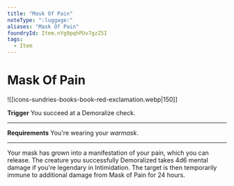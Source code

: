 ```yaml
---
title: "Mask Of Pain"
noteType: ":luggage:"
aliases: "Mask Of Pain"
foundryId: Item.nYg9pqhPUv7gzZ5I
tags:
  - Item
---
```


# Mask Of Pain
![[icons-sundries-books-book-red-exclamation.webp|150]]

**Trigger** You succeed at a Demoralize check.

* * *

**Requirements** You're wearing your _warmask_.

* * *

Your mask has grown into a manifestation of your pain, which you can release. The creature you successfully Demoralized takes 4d6 mental damage if you're legendary in Intimidation. The target is then temporarily immune to additional damage from Mask of Pain for 24 hours.
